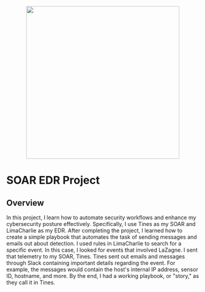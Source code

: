 <p align = "center">
<img src="https://i.imgur.com/VfFPlSE.png" width="400">
</p>

# SOAR EDR Project
## Overview
In this project, I learn how to automate security workflows and enhance my cybersecurity posture effectively. Specifically, I use Tines as my SOAR and LimaCharlie as my EDR.
After completing the project, I learned how to create a simple playbook that automates the task of sending messages and emails out about detection. I used rules in LimaCharlie to search for a specific event. In this case, I looked for events that involved LaZagne. I sent that telemetry to my SOAR, Tines. Tines sent out emails and messages through Slack containing important details regarding the event. For example, the messages would contain the host's internal IP address, sensor ID, hostname, and more. By the end, I had a working playbook, or "story," as they call it in Tines. 
